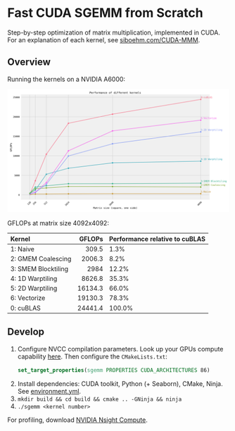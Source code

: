 # Fast CUDA SGEMM from Scratch

Step-by-step optimization of matrix multiplication, implemented in CUDA.
For an explanation of each kernel, see [siboehm.com/CUDA-MMM](https://siboehm.com/articles/22/CUDA-MMM).

## Overview

Running the kernels on a NVIDIA A6000:

![](benchmark_results.png)

GFLOPs at matrix size 4092x4092:
<!-- benchmark_results -->

| Kernel              |   GFLOPs | Performance relative to cuBLAS   |
|:--------------------|---------:|:---------------------------------|
| 1: Naive            |    309.5 | 1.3%                             |
| 2: GMEM Coalescing  |   2006.3 | 8.2%                             |
| 3: SMEM Blocktiling |   2984   | 12.2%                            |
| 4: 1D Warptiling    |   8626.8 | 35.3%                            |
| 5: 2D Warptiling    |  16134.3 | 66.0%                            |
| 6: Vectorize        |  19130.3 | 78.3%                            |
| 0: cuBLAS           |  24441.4 | 100.0%                           |

<!-- benchmark_results -->

## Develop

1. Configure NVCC compilation parameters. Look up your GPUs compute
   capability [here](https://developer.nvidia.com/cuda-gpus). Then configure the `CMakeLists.txt`:
    ```cmake
    set_target_properties(sgemm PROPERTIES CUDA_ARCHITECTURES 86)
    ```
1. Install dependencies: CUDA toolkit, Python (+ Seaborn), CMake, Ninja. See [environment.yml](environment.yml).
1. `mkdir build && cd build && cmake .. -GNinja && ninja`
1. `./sgemm <kernel number>`

For profiling, download [NVIDIA Nsight Compute](https://developer.nvidia.com/nsight-compute).